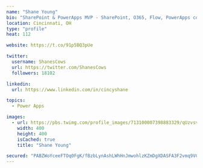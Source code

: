 ```yaml
---
name: "Shane Young"
bio: "SharePoint & PowerApps MVP - SharePoint, O365, Flow, PowerApps consulting? @PowerApps911 | Pure Snark? You found it."
location: Cincinnati, OH
type: "profile"
heat: 112

website: https://t.co/91p5BQ3pUe

twitter:
  username: ShanesCows
  url: https://twitter.com/ShanesCows
  followers: 18102

linkedin:
  url: https://www.linkedin.com/in/cincyshane

topics:
  - Power Apps

images:
  - url: https://pbs.twimg.com/profile_images/713100007398883329/qUzvsvQ3_400x400.jpg
    width: 400
    height: 400
    isCached: true
    title: "Shane Young"

secured: "PABZWoYceeFTOq0FgK/fBzbLynAshLWhHnJmwohlzKZmDgXDASFA3F2vmq9VC5Ma86uYxNWCrDH4EWeNJ7oEqUHPe/8pt+jtF4vJL12QVDxSJ+7gMksMYY7OVaRzspiOufETyUjrMsQTZBoVBjY9hQc/n/gswJyWsSbLiJocl3qk8yoYPhb0WbLlz/8SeTiOHYSSErhVpxbFPADBPiLjOlKap4srn3xwoeVdK+zQv07cR7IBgZcAd1A+UH1nxgkHQmGDM+M8oZx+VAk/QzFYqH0pHnA7LI4QTNEEtuDU/N27+i23ARoUihMEPediO3Ky+kyvQawoBeKm0AfsV/ERm8qeBBHFVs++EaQjUN+ItZEqjnuOfasT19UyQiuZeOa8M7bpAbX06DZyMkhh47XeBmawE74MULEZ7YiZUnlHx6g=;jnTkxGQeXYHmD4vaP851ZA=="
---
```


